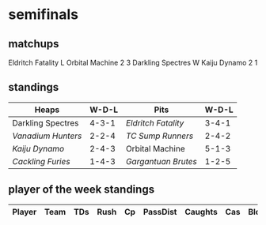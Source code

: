 # semifinals

## matchups

Eldritch Fatality L Orbital Machine 2 3
Darkling Spectres W Kaiju Dynamo 2 1

## standings

| Heaps | W-D-L | Pits | W-D-L |
|-------|-----|--|--|
| Darkling Spectres | 4-3-1 | *Eldritch Fatality* | 3-4-1 |
| *Vanadium Hunters* | 2-2-4 | *TC Sump Runners* | 2-4-2 |
| *Kaiju Dynamo* | 2-4-3 | Orbital Machine | 5-1-3 |
| *Cackling Furies* | 1-4-3 | *Gargantuan Brutes* | 1-2-5 |

## player of the week standings

| Player            | Team             | TDs  | Rush | Cp   | PassDist | Caughts | Cas  | Blocks | Sacks | MVPs | SPP  |
|-------------------|------------------|------|------|------|----------|---------|------|--------|-------|------|------|
